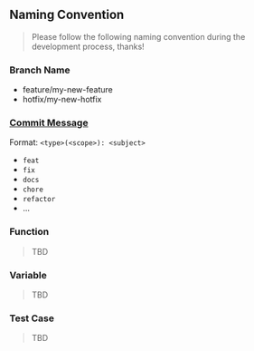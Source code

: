 ## Naming Convention

> Please follow the following naming convention during the development process, thanks!

### Branch Name

- feature/my-new-feature
- hotfix/my-new-hotfix

### [Commit Message](https://gist.github.com/joshbuchea/6f47e86d2510bce28f8e7f42ae84c716)

Format: `<type>(<scope>): <subject>`

- `feat`
- `fix`
- `docs`
- `chore`
- `refactor`
- ...

### Function

> TBD

### Variable

> TBD

### Test Case

> TBD
